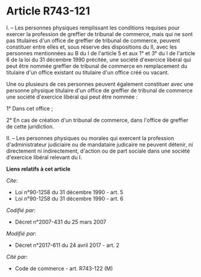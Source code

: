 # Article R743-121

I. – Les personnes physiques remplissant les conditions requises pour exercer la profession de greffier de tribunal de
commerce, mais qui ne sont pas titulaires d'un office de greffier de tribunal de commerce, peuvent constituer entre elles et,
sous réserve des dispositions du II, avec les personnes mentionnées au B du I de l'article 5 et aux 1° et 3° du I de
l'article 6 de la loi du 31 décembre 1990 précitée, une société d'exercice libéral qui peut être nommée greffier de tribunal
de commerce en remplacement du titulaire d'un office existant ou titulaire d'un office créé ou vacant. 

Une ou plusieurs de ces personnes peuvent également constituer avec une personne physique titulaire d'un office de greffier
de tribunal de commerce une société d'exercice libéral qui peut être nommée : 

1° Dans cet office ; 

2° En cas de création d'un tribunal de commerce, dans l'office de greffier de cette juridiction. 

II. – Les personnes physiques ou morales qui exercent la profession d'administrateur judiciaire ou de mandataire judicaire ne
peuvent détenir, ni directement ni indirectement, d'action ou de part sociale dans une société d'exercice libéral relevant du
I.

**Liens relatifs à cet article**

_Cite_:

  - Loi n°90-1258 du 31 décembre 1990 - art. 5
  - Loi n°90-1258 du 31 décembre 1990 - art. 6

_Codifié par_:

  - Décret n°2007-431 du 25 mars 2007

_Modifié par_:

  - Décret n°2017-611 du 24 avril 2017 - art. 2

_Cité par_:

  - Code de commerce - art. R743-122 (M)
